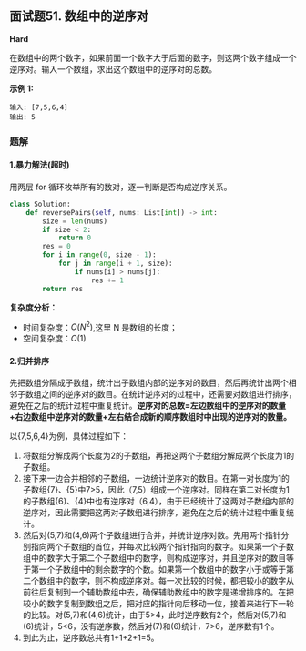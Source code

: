 ## 面试题51. 数组中的逆序对

**Hard**

在数组中的两个数字，如果前面一个数字大于后面的数字，则这两个数字组成一个逆序对。输入一个数组，求出这个数组中的逆序对的总数。

**示例 1:**

```
输入: [7,5,6,4]
输出: 5
```

### 题解

#### 1.暴力解法(超时)

用两层 for 循环枚举所有的数对，逐一判断是否构成逆序关系。

```python
class Solution:
    def reversePairs(self, nums: List[int]) -> int:
        size = len(nums)
        if size < 2:
            return 0
        res = 0
        for i in range(0, size - 1):
            for j in range(i + 1, size):
                if nums[i] > nums[j]:
                    res += 1
        return res
```

**复杂度分析：**
- 时间复杂度：$O(N^2)$,这里 N 是数组的长度；
- 空间复杂度：$O(1)$


#### 2.归并排序

先把数组分隔成子数组，统计出子数组内部的逆序对的数目，然后再统计出两个相邻子数组之间的逆序对的数目。在统计逆序对的过程中，还需要对数组进行排序，避免在之后的统计过程中重复统计。**逆序对的总数=左边数组中的逆序对的数量+右边数组中逆序对的数量+左右结合成新的顺序数组时中出现的逆序对的数量。**

以{7,5,6,4}为例，具体过程如下：
1. 将数组分解成两个长度为2的子数组，再把这两个子数组分解成两个长度为1的子数组。
2. 接下来一边合并相邻的子数组，一边统计逆序对的数目。在第一对长度为1的子数组{7}、{5}中7>5，因此（7,5）组成一个逆序对。同样在第二对长度为1的子数组{6}、{4}中也有逆序对（6,4），由于已经统计了这两对子数组内部的逆序对，因此需要把这两对子数组进行排序，避免在之后的统计过程中重复统计。
3. 然后对(5,7)和(4,6)两个子数组进行合并，并统计逆序对数。先用两个指针分别指向两个子数组的首位，并每次比较两个指针指向的数字。如果第一个子数组中的数字大于第二个子数组中的数字，则构成逆序对，并且逆序对的数目等于第一个子数组中的剩余数字的个数。如果第一个数组中的数字小于或等于第二个数组中的数字，则不构成逆序对。每一次比较的时候，都把较小的数字从前往后复制到一个辅助数组中去，确保辅助数组中的数字是递增排序的。在把较小的数字复制到数组之后，把对应的指针向后移动一位，接着来进行下一轮的比较。对(5,7)和(4,6)统计，由于5>4，此时逆序数有2个，然后对(5,7)和(6)统计，5<6，没有逆序数，然后对(7)和(6)统计，7>6，逆序数有1个。
4. 到此为止，逆序数总共有1+1+2+1=5。
